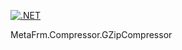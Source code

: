 [![.NET](https://github.com/dsuny/MetaFrm.Compressor.GZipCompressor/actions/workflows/dotnet.yml/badge.svg)](https://github.com/dsuny/MetaFrm.Compressor.GZipCompressor/actions/workflows/dotnet.yml)

MetaFrm.Compressor.GZipCompressor